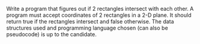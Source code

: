 Write a program that figures out if 2 rectangles intersect with each other. A program must accept coordinates of 2 rectangles in a 2-D plane. It should return true if the rectangles intersect and false otherwise. The data structures used and programming language chosen (can also be pseudocode) is up to the candidate.